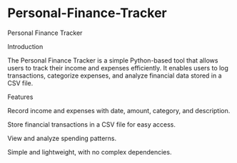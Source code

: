 # Personal-Finance-Tracker

Personal Finance Tracker

Introduction

The Personal Finance Tracker is a simple Python-based tool that allows users to track their income and expenses efficiently. It enables users to log transactions, categorize expenses, and analyze financial data stored in a CSV file.

Features

Record income and expenses with date, amount, category, and description.

Store financial transactions in a CSV file for easy access.

View and analyze spending patterns.

Simple and lightweight, with no complex dependencies.

